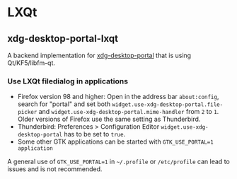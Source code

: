 # LXQt


## xdg-desktop-portal-lxqt

A backend implementation for [xdg-desktop-portal](http://github.com/flatpak/xdg-desktop-portal)
that is using Qt/KF5/libfm-qt.

### Use LXQt filedialog in applications

* Firefox version 98 and higher:  Open in the address bar `about:config`, search for "portal" and set both `widget.use-xdg-desktop-portal.file-picker` and `widget.use-xdg-desktop-portal.mime-handler`  from `2` to `1`. Older versions of Firefox use the same setting as Thunderbird.
* Thunderbird: Preferences > Configuration Editor `widget.use-xdg-desktop-portal` has to be set to `true`. 
* Some other GTK applications can be started with `GTK_USE_PORTAL=1 application`

A general use of `GTK_USE_PORTAL=1` in `~/.profile` or `/etc/profile` can lead to issues and
is not recommended.
